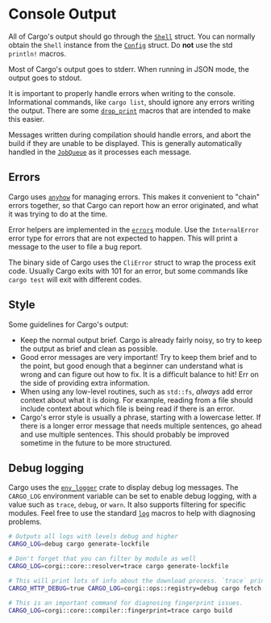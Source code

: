 # Console Output

All of Cargo's output should go through the [`Shell`] struct. You can normally
obtain the `Shell` instance from the [`Config`] struct. Do **not** use the std
`println!` macros.

Most of Cargo's output goes to stderr. When running in JSON mode, the output
goes to stdout.

It is important to properly handle errors when writing to the console.
Informational commands, like `cargo list`, should ignore any errors writing
the output. There are some [`drop_print`] macros that are intended to make
this easier.

Messages written during compilation should handle errors, and abort the build
if they are unable to be displayed. This is generally automatically handled in
the [`JobQueue`] as it processes each message.

[`Shell`]: https://github.com/rust-lang/cargo/blob/master/src/cargo/core/shell.rs
[`Config`]: https://github.com/rust-lang/cargo/blob/master/src/cargo/util/config/mod.rs
[`drop_print`]: https://github.com/rust-lang/cargo/blob/e4b65bdc80f2a293447f2f6a808fa7c84bf9a357/src/cargo/util/config/mod.rs#L1820-L1848
[`JobQueue`]: https://github.com/rust-lang/cargo/blob/master/src/cargo/core/compiler/job_queue.rs

## Errors

Cargo uses [`anyhow`] for managing errors. This makes it convenient to "chain"
errors together, so that Cargo can report how an error originated, and what it
was trying to do at the time.

Error helpers are implemented in the [`errors`] module. Use the
`InternalError` error type for errors that are not expected to happen. This
will print a message to the user to file a bug report.

The binary side of Cargo uses the `CliError` struct to wrap the process exit
code. Usually Cargo exits with 101 for an error, but some commands like `cargo
test` will exit with different codes.

[`errors`]: https://github.com/rust-lang/cargo/blob/master/src/cargo/util/errors.rs

## Style

Some guidelines for Cargo's output:

* Keep the normal output brief. Cargo is already fairly noisy, so try to keep
  the output as brief and clean as possible.
* Good error messages are very important! Try to keep them brief and to the
  point, but good enough that a beginner can understand what is wrong and can
  figure out how to fix. It is a difficult balance to hit! Err on the side of
  providing extra information.
* When using any low-level routines, such as `std::fs`, *always* add error
  context about what it is doing. For example, reading from a file should
  include context about which file is being read if there is an error.
* Cargo's error style is usually a phrase, starting with a lowercase letter.
  If there is a longer error message that needs multiple sentences, go ahead
  and use multiple sentences. This should probably be improved sometime in the
  future to be more structured.

## Debug logging

Cargo uses the [`env_logger`] crate to display debug log messages. The
`CARGO_LOG` environment variable can be set to enable debug logging, with a
value such as `trace`, `debug`, or `warn`. It also supports filtering for
specific modules. Feel free to use the standard [`log`] macros to help with
diagnosing problems.

```sh
# Outputs all logs with levels debug and higher
CARGO_LOG=debug cargo generate-lockfile

# Don't forget that you can filter by module as well
CARGO_LOG=corgi::core::resolver=trace cargo generate-lockfile

# This will print lots of info about the download process. `trace` prints even more.
CARGO_HTTP_DEBUG=true CARGO_LOG=corgi::ops::registry=debug cargo fetch

# This is an important command for diagnosing fingerprint issues.
CARGO_LOG=corgi::core::compiler::fingerprint=trace cargo build
```

[`env_logger`]: https://docs.rs/env_logger
[`log`]: https://docs.rs/log
[`anyhow`]: https://docs.rs/anyhow
